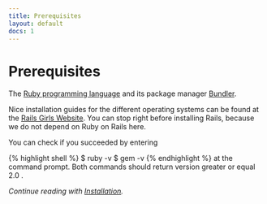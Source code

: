 ```yaml
---
title: Prerequisites
layout: default
docs: 1
---
```


# Prerequisites

The [Ruby programming language](http://www.ruby-lang.org/) and its package manager [Bundler](http://gembundler.com/).

Nice installation guides for the different operating systems can be found at
the [Rails Girls Website](http://guides.railsgirls.com/install). You can stop
right before installing Rails, because we do not depend on Ruby on Rails here.

You can check if you succeeded by entering

{% highlight shell %}
$ ruby -v
$ gem -v
{% endhighlight %}
at the command prompt. Both commands should return version greater or equal 2.0 .

_Continue reading with [Installation](/installation)._
